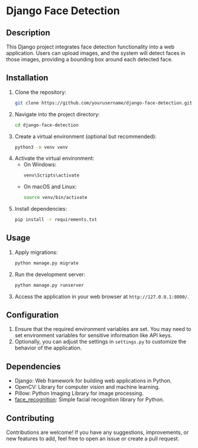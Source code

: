 # Django Face Detection

## Description
This Django project integrates face detection functionality into a web application. Users can upload images, and the system will detect faces in those images, providing a bounding box around each detected face.

## Installation

1. Clone the repository:
    ```bash
    git clone https://github.com/yourusername/django-face-detection.git
    ```
2. Navigate into the project directory:
    ```bash
    cd django-face-detection
    ```
3. Create a virtual environment (optional but recommended):
    ```bash
    python3 -m venv venv
    ```
4. Activate the virtual environment:
    - On Windows:
        ```bash
        venv\Scripts\activate
        ```
    - On macOS and Linux:
        ```bash
        source venv/bin/activate
        ```
5. Install dependencies:
    ```bash
    pip install -r requirements.txt
    ```

## Usage

1. Apply migrations:
    ```bash
    python manage.py migrate
    ```
2. Run the development server:
    ```bash
    python manage.py runserver
    ```
3. Access the application in your web browser at `http://127.0.0.1:8000/`.

## Configuration

1. Ensure that the required environment variables are set. You may need to set environment variables for sensitive information like API keys.
2. Optionally, you can adjust the settings in `settings.py` to customize the behavior of the application.

## Dependencies

- Django: Web framework for building web applications in Python.
- OpenCV: Library for computer vision and machine learning.
- Pillow: Python Imaging Library for image processing.
- [face_recognition](https://github.com/ageitgey/face_recognition): Simple facial recognition library for Python.

## Contributing

Contributions are welcome! If you have any suggestions, improvements, or new features to add, feel free to open an issue or create a pull request.
